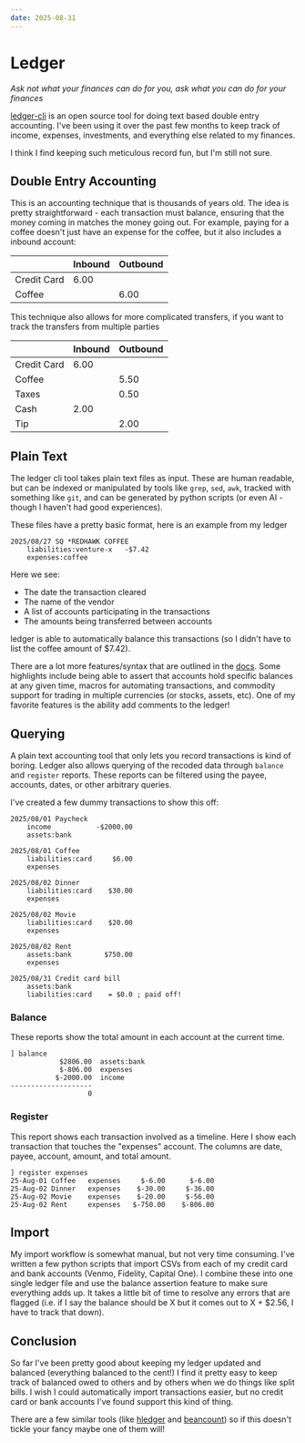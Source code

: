 ```yaml
---
date: 2025-08-31
---
```


# Ledger
_Ask not what your finances can do for you, ask what you can do for your finances_ 

[ledger-cli](https://ledger-cli.org) is an open source tool for doing text based double entry accounting.
I've been using it over the past few months to keep track of income, expenses, investments, and everything else related to my finances.


I think I find keeping such meticulous record fun, but I'm still not sure.


## Double Entry Accounting
This is an accounting technique that is thousands of years old.
The idea is pretty straightforward - each transaction must balance, ensuring that the money coming in matches the money going out.
For example, paying for a coffee doesn't just have an expense for the coffee, but it also includes a inbound account:

|              | Inbound | Outbound |
| ------------ | ------- | -------- |
| Credit Card  | 6.00    |          |
| Coffee       |         | 6.00     |


This technique also allows for more complicated transfers, if you want to track the transfers from multiple parties

|              | Inbound | Outbound |
| ------------ | ------- | -------- |
| Credit Card  | 6.00    |          |
| Coffee       |         | 5.50     |
| Taxes        |         | 0.50     |
| Cash         | 2.00    |          |
| Tip          |         | 2.00     |



## Plain Text
The ledger cli tool takes plain text files as input. These are human readable, but can be indexed or manipulated by tools like `grep`, `sed`, `awk`, tracked with something like `git`, and can be generated by python scripts (or even AI - though I haven't had good experiences). 

These files have a pretty basic format, here is an example from my ledger
```none
2025/08/27 SQ *REDHAWK COFFEE
    liabilities:venture-x   -$7.42
    expenses:coffee
```

Here we see:

 * The date the transaction cleared
 * The name of the vendor
 * A list of accounts participating in the transactions
 * The amounts being transferred between accounts

ledger is able to automatically balance this transactions (so I didn't have to list the coffee amount of $7.42).


There are a lot more features/syntax that are outlined in the [docs](https://ledger-cli.org/doc/ledger3.html). Some highlights include being able to assert that accounts hold specific balances at any given time, macros for automating transactions, and commodity support for trading in multiple currencies (or stocks, assets, etc). One of my favorite features is the ability add comments to the ledger!


## Querying
A plain text accounting tool that only lets you record transactions is kind of boring.
Ledger also allows querying of the recoded data through `balance` and `register` reports.
These reports can be filtered using the payee, accounts, dates, or other arbitrary queries.

I've created a few dummy transactions to show this off:
```
2025/08/01 Paycheck
    income           -$2000.00
    assets:bank

2025/08/01 Coffee
    liabilities:card     $6.00
    expenses

2025/08/02 Dinner
    liabilities:card    $30.00
    expenses

2025/08/02 Movie
    liabilities:card    $20.00
    expenses

2025/08/02 Rent
    assets:bank        $750.00
    expenses

2025/08/31 Credit card bill
    assets:bank
    liabilities:card    = $0.0 ; paid off!
```

### Balance
These reports show the total amount in each account at the current time.

```
] balance
            $2806.00  assets:bank
            $-806.00  expenses
           $-2000.00  income
--------------------
                   0
```

### Register
This report shows each transaction involved as a timeline. Here I show each transaction that touches the "expenses" account. The columns are date, payee, account, amount, and total amount.

```
] register expenses
25-Aug-01 Coffee   expenses     $-6.00      $-6.00
25-Aug-02 Dinner   expenses    $-30.00     $-36.00
25-Aug-02 Movie    expenses    $-20.00     $-56.00
25-Aug-02 Rent     expenses   $-750.00    $-806.00
```

## Import
My import workflow is somewhat manual, but not very time consuming.
I've written a few python scripts that import CSVs from each of my credit card and bank accounts (Venmo, Fidelity, Capital One).
I combine these into one single ledger file and use the balance assertion feature to make sure everything adds up. 
It takes a little bit of time to resolve any errors that are flagged (i.e. if I say the balance should be X but it comes out to X + $2.56, I have to track that down).


## Conclusion
So far I've been pretty good about keeping my ledger updated and balanced (everything balanced to the cent!)
I find it pretty easy to keep track of balanced owed to others and by others when we do things like split bills.
I wish I could automatically import transactions easier, but no credit card or bank accounts I've found support this kind of thing.

There are a few similar tools (like [hledger](https://hledger.org) and [beancount](https://beancount.github.io)) so if this doesn't tickle your fancy maybe one of them will!